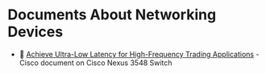 # Documents About Networking Devices

* :scroll: [Achieve Ultra-Low Latency for High-Frequency Trading Applications](nanopdf.com_achieve-ultra-low-latency-for-high-frequency-trading-applications-what-you-will-learn.pdf) - Cisco document on Cisco Nexus 3548 Switch